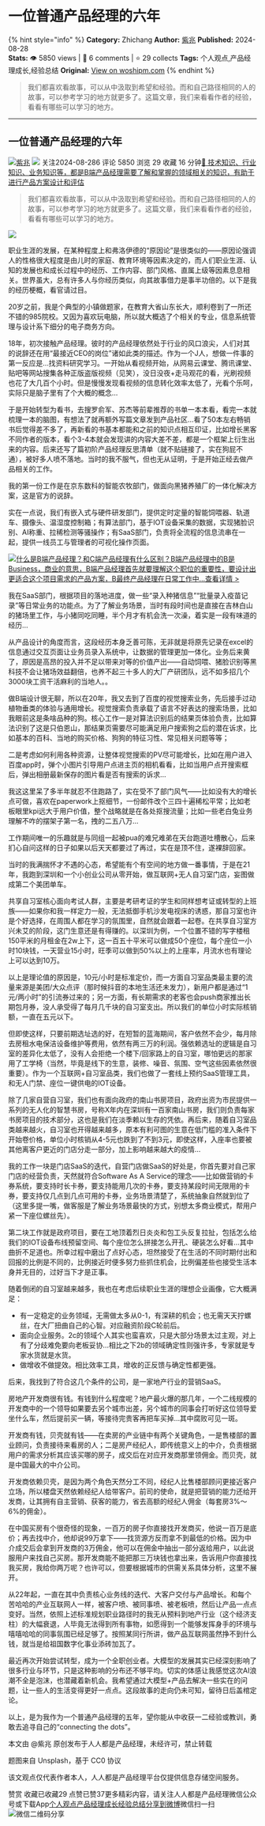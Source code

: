 # 一位普通产品经理的六年
{% hint style="info" %}
**Category:** Zhichang
**Author:** [紫兆](https://www.woshipm.com/u/719347)
**Published:** 2024-08-28  
**Stats:** 👁️ 5850 views | 💬 6 comments | ⭐ 29 collects
**Tags:** 个人观点,产品经理成长,经验总结
**Original:** [View on woshipm.com](https://www.woshipm.com/zhichang/6099327.html)
{% endhint %}
> 我们都喜欢看故事，可以从中汲取到希望和经验。而和自己路径相同的人的故事，可以参考学习的地方就更多了。这篇文章，我们来看看作者的经验，看看有哪些可以学习的地方。

---

## 一位普通产品经理的六年

[![](https://static.woshipm.com/view/woshipm_api_def_20240324174120_9943.jpg?imageView2/1/w/72/h/72/q/100)](https://www.woshipm.com/u/719347)[紫兆](https://www.woshipm.com/u/719347) ![](https://static.woshipm.com/tag/1101_1@2x.png) 关注2024-08-286 评论 5850 浏览 29 收藏 16 分钟[🔗 技术知识、行业知识、业务知识等，都是B端产品经理需要了解和掌握的领域相关的知识，有助于进行产品方案设计和评估](https://ke.qidianla.com/courses/bcpm)

> 我们都喜欢看故事，可以从中汲取到希望和经验。而和自己路径相同的人的故事，可以参考学习的地方就更多了。这篇文章，我们来看看作者的经验，看看有哪些可以学习的地方。

![](https://image.woshipm.com/2023/04/13/2ef60634-d9eb-11ed-bd74-00163e0b5ff3.jpg)

职业生涯的发展，在某种程度上和弗洛伊德的“原因论”是很类似的——原因论强调人的性格很大程度是由儿时的家庭、教育环境等因素决定的，而人们职业生涯、认知的发展也和成长过程中的经历、工作内容、部门风格、直属上级等因素息息相关。世界虽大，总有许多人与你经历类似，向其故事借力是事半功倍的。以下是我的经历梗概，看官请过目。

20岁之前，我是个典型的小镇做题家，在教育大省山东长大，顺利卷到了一所还不错的985院校。又因为喜欢玩电脑，所以就大概选了个相关的专业，信息系统管理与设计系下细分的电子商务方向。

18年，初次接触产品经理。彼时的产品经理依然处于行业的风口浪尖，人们对其的说辞还在用“最接近CEO的岗位”诸如此类的描述。作为一个J人，想做一件事的第一反应是…找资料研究学习。一开始从看视频开始，从网易云课堂、腾讯课堂、贴吧等网站搜集各种正版盗版视频（见笑），没日没夜+走马观花的看，光刷视频也花了大几百个小时。但是慢慢发现看视频的信息转化效率太低了，光看个乐呵，实际只是脑子里有了个大概的概念…

于是开始转型为看书，去搜罗俞军、苏杰等前辈推荐的书单一本本看，看完一本就梳理一本的脑图，有想法了就再额外写篇文章发到产品社区…看了50本左右畅销书后觉得差不多了，再新看的书基本都能和之前的知识点相互印证，比如增长黑客不同作者的版本，看个3-4本就会发现讲的内容大差不差，都是一个框架上衍生出来的内容。后来还写了篇初阶产品经理反思清单（就不贴链接了，实在狗屁不通），被好多人喷不落地。当时的我不服气，但也无从证明，于是开始正经去做产品相关的工作。

我的第一份工作是在京东数科的智能农牧部门，做面向黑猪养殖厂的一体化解决方案，这是官方的说辞。

实在一点说，我们有嵌入式与硬件研发部门，提供定时定量的智能饲喂器、轨道车、摄像头、温湿度控制箱；有算法部门，基于IOT设备采集的数据，实现猪脸识别、AI称重、拉稀检测等骚操作；有SaaS部门，负责将全流程的信息流串在一起，提供一线员工与管理者的可视化操作页面。

[![](https://image.woshipm.com/2023/07/27/6f50fd24-2c7f-11ee-875d-00163e0b5ff3.png)什么是B端产品经理？和C端产品经理有什么区别？B端产品经理中的B是Business，商业的意思，B端产品经理首先就要理解这个职位的重要性，要设计出更适合这个项目需求的产品方案，B最终产品经理在日常工作中...查看详情 >](https://ke.qidianla.com/courses/bcpm)

我在SaaS部门，根据项目的落地进度，做一些“录入种猪信息”“批量录入疫苗记录”等日常业务的功能点。为了了解业务场景，当时有段时间也是直接在吉林白山的猪场里工作，与小猪同吃同睡，半个月才有机会洗一次澡，着实是一段有味道的经历…

从产品设计的角度而言，这段经历本身乏善可陈，无非就是将原先记录在excel的信息通过交互页面让业务员录入系统中，让数据的管理更加一体化。业务后来黄了，原因是高昂的投入并不足以带来对等的价值产出——自动饲喂、猪脸识别等黑科技不会让猪场效益翻倍，也养不起三十多人的大厂产研团队，远不如多招几个3000块工资干活麻利的当地人。。

做B端设计很无聊，所以在20年，我又去到了百度的视觉搜索业务，先后接手过动植物垂类的体验与通用增长。视觉搜索负责承载了语言不好表达的搜索场景，比如我眼前这是条啥品种的狗。核心工作一是对算法识别后的结果页体验负责，比如算法识别了这是只伯恩山，那结果页需要尽可能满足用户搜索狗之后的潜在诉求，比如基本的百科、当地的购买价格、狗狗的特征习性、常见相关问题等等；

二是考虑如何利用各种资源，让整体视觉搜索的PV尽可能增长，比如在用户进入百度app时，弹个小图片引导用户点进主页的相机看看，比如当用户点开搜索框后，弹出相册最新保存的图片看是否有搜索的诉求…

我这这里呆了多半年就忍不住跑路了，实在受不了部门风气——比如没有大的增长点可做，喜欢在paperwork上抠细节，一份邮件改个三四十遍稀松平常；比如老板眼里kpi远大于用户价值，整个战略就是在各处抠搜流量；比如一些老白兔业务理解不咋的摆架子第一名，拽的二五八万…

工作期间唯一的乐趣就是与同组一起被pua的难兄难弟在天台跑道吐槽散心，后来扪心自问这样的日子如果以后天天都要过了再过，实在是顶不住，遂裸辞回家。

当时的我满揣怀才不遇的心态，希望能有个有空间的地方做一番事情，于是在21年，我跑到深圳和一个小创业公司从零开始，做互联网+无人自习室门店，妄图做成第二个美团单车。

共享自习室核心面向考试人群，主要是考研考证的学生和同样想考证或转型的上班族——如果你和我一样定力一般，无法抵御手机沙发电视床的诱惑，那自习室也许是个好选择，在周围人都在学习的氛围里，自然就会跟着一起卷。在共享自习室方兴未艾的阶段，这门生意还是有得赚的。以深圳为例，一个位置不错的写字楼租150平米的月租金在2w上下，这一百五十平米可以做成50个座位，每个座位一小时10块钱，一天营业15小时，旺季可以做到50%以上的上座率，月流水也有理论上可以达到10万。

以上是理论值的原因是，10元/小时是标准定价，而一方面自习室品类最主要的流量来源是美团/大众点评（那时候抖音的本地生活还未发力），新用户都是通过“1元/两小时”的引流券过来的；另一方面，有长期需求的老客也会push商家推出长期包月券，没人承受得了每月几千块的自习室支出。所以我们的单位小时实际核销额，一直在五元以下。

但即使这样，只要前期选址选的好，在短暂的蓝海期间，客户依然不会少，每月除去房租水电保洁设备维护等费用，依然有两三万的利润。强依赖选址的逻辑是自习室的差异化太低了，没有人会拒绝一个楼下/回家路上的自习室，哪怕更远的那家用了工学椅（当然，毕竟是线下的生意，装修、噪音、氛围、空气这些因素依然很重要）。作为一个互联网+自习室品类，我们也做了一套线上预约SaaS管理工具，和无人门禁、座位一键供电的IOT设备。

除了几家自营自习室，我们也有面向政府的南山书房项目，政府出资为市民提供一系列的无人化的智慧书房，号称X年内在深圳有一百家南山书房，我们则负责每家书房项目的技术部分，这也是我们在淡季赖以生存的凭依。再后来，随着自习室品类越来越火，自习室也开得越来越多，原本有利可图的生意在低门槛的准入条件下开始卷价格，单位小时核销从4-5元也跌到了不到3元，即使这样，入座率也要被其他离客户更近的门店分走一部分，加上影响越来越大的疫情…

我的工作一块是门店SaaS的迭代，自营门店做SaaS的好处是，你首先要对自己家门店的经营负责，天然就符合Software As A Service的理念——比如做营销的卡券系统，要支持时长卡券，要支持能用几次的卡券，要支持某段时间无限用的卡券，要支持仅几点到几点可用的卡券，业务场景清楚了，系统抽象自然就到位了（这里多提一嘴，做客服是了解业务场景最快的方式，别想太多商业模式，帮用户紧一下座位螺丝先）。

第二块工作就是政府项目，要在工地顶着烈日炎炎和包工头反复拉扯，包括怎么给我们的IOT设备布线预留空间、每个座位怎么拼接怎么开孔、硬装怎么好看…其中曲折不足道也。所幸过程中磨出了点好心态，坦然接受了在生活的不同时期付出和回报的比例是不同的，比例接近时便多努力些抓住机会，比例偏差些也接受生活本身并无目的，过好当下才是正事。

随着倒闭的自习室越来越多，我也在考虑后续职业生涯的理想企业画像，它大概满足：

*   有一定稳定的业务领域，无需做太多从0-1，有深耕的机会；也无需天天拧螺丝，在大厂扭曲自己的心智。对应融资阶段C轮前后。
*   面向企业服务。2c的领域个人其实也蛮喜欢，只是大部分场景太过主观，对上有了分歧难免要向老板妥协…相比之下2b的领域确定性则强许多，专家就是专家水货就是水货。
*   做增收不做提效。相比效率工具，增收的正反馈与确定性都更强。

后来，我找到了符合这几个条件的公司，是一家地产行业的营销SaaS。

房地产开发商很有钱。有钱到什么程度呢？地产最火爆的那几年，一个二线规模的开发商中的一个领导如果要去另个城市出差，另个城市的同事会打听好这位领导爱坐什么车，然后提前买一辆，等接待完贵客再把车买掉…其中腐败可见一斑。

开发商有钱，贝壳就有钱——在卖房的产业链中有两个关键角色，一是售楼部的置业顾问，负责接待来看房的人；二是房产经纪人，即传统意义上的中介，负责根据用户的需求分析其应该买哪的房子，成交后在对应开发商那里领佣金。而贝壳，就是中国最大的中介公司。

开发商依赖贝壳，是因为两个角色天然分工不同，经纪人比售楼部顾问更接近客户立场，所以楼盘天然依赖经纪人给带客户。前司的使命，就是把营销的能力还给开发商，让其拥有自主营销、获客的能力，省去高额的经纪人佣金（每套房3%～6%的佣金）。

在中国买房有个很奇怪的现象，一百万的房子你直接找开发商买，他说一百万是底价；再去找中介，他却说99万拿下——找货源方反而拿不到最低的价格。因为中介成交后会拿到开发商的3万佣金，他可以在佣金中抽出一部分返给用户，以此说服用户来找自己买房。那开发商能不能把那三万块钱也拿出来，告诉用户你直接找我买房，我给你两万呢？也许可以，但要根据城市的供需关系具体分析，这里不展开。

从22年起，一直在其中负责核心业务线的迭代、大客户交付与产品增长。和每个苦哈哈的产业互联网人一样，被客户喷、被同事喷、被老板喷，然后让产品一点点变好。当然，依照上述标准规划职业路径时的我无从预料到地产行业（这个经济支柱）的大幅衰退，人毕竟无法得到所有事物，如愿得到一个能够发挥身手的环境与嘻嘻哈哈的同事氛围已经足够了。按照某同行所讲，做产品互联网虽然挣不到什么钱，就当是给祖国数字化事业添砖加瓦了。

最近再次开始尝试转型，成为一个全职创业者。大模型的发展其实已经深刻影响了很多行业与环节，只是这种影响的分布还不够平均。切实的体感让我感觉这次AI浪潮不全是泡沫，也潜藏着新机会。我希望通过大模型+产品去解决一些实在的问题，让一些人的生活变得更好一点点。这段故事的走向仍未可知，留待日后盖棺定论。

以上，是为我作为一个普通产品经理的五年，望你能从中收获一二经验或教训，勇敢去追寻自己的“connecting the dots”。

本文由 @紫兆 原创发布于人人都是产品经理，未经许可，禁止转载

题图来自 Unsplash，基于 CC0 协议

该文观点仅代表作者本人，人人都是产品经理平台仅提供信息存储空间服务。

赞赏 收藏已收藏29 点赞已赞37更多精彩内容，请关注人人都是产品经理微信公众号或下载App[个人观点](https://www.woshipm.com/tag/%e4%b8%aa%e4%ba%ba%e8%a7%82%e7%82%b9)[产品经理成长](https://www.woshipm.com/tag/%e4%ba%a7%e5%93%81%e7%bb%8f%e7%90%86%e6%88%90%e9%95%bf)[经验总结](https://www.woshipm.com/tag/%e7%bb%8f%e9%aa%8c%e6%80%bb%e7%bb%93)[分享到微博](https://service.weibo.com/share/share.php?appkey=2775287854&title=一位普通产品经理的六年&url=https://www.woshipm.com/zhichang/6099327.html&pic=https://image.woshipm.com/2023/04/13/2ef60634-d9eb-11ed-bd74-00163e0b5ff3.jpg)微信扫一扫![微信二维码](https://api.pwmqr.com/qrcode/create/?url=https://www.woshipm.com/zhichang/6099327.html)分享